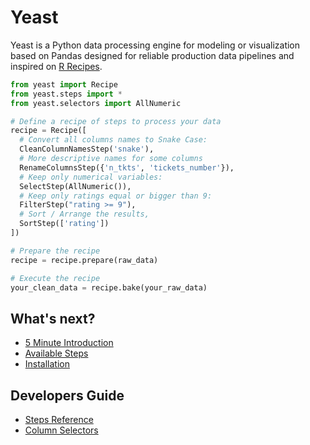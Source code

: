 # Yeast

Yeast is a Python data processing engine for modeling or visualization based on Pandas designed for
reliable production data pipelines and inspired on [R Recipes](https://tidymodels.github.io/recipes/).

```python
from yeast import Recipe
from yeast.steps import *
from yeast.selectors import AllNumeric

# Define a recipe of steps to process your data
recipe = Recipe([
  # Convert all columns names to Snake Case:
  CleanColumnNamesStep('snake'),
  # More descriptive names for some columns
  RenameColumnsStep({'n_tkts', 'tickets_number'}),
  # Keep only numerical variables:
  SelectStep(AllNumeric()),
  # Keep only ratings equal or bigger than 9:
  FilterStep("rating >= 9"),
  # Sort / Arrange the results,
  SortStep(['rating'])
])

# Prepare the recipe
recipe = recipe.prepare(raw_data)

# Execute the recipe
your_clean_data = recipe.bake(your_raw_data)
```

## What's next?

- [5 Minute Introduction](introduction.md)
- [Available Steps](steps.md)
- [Installation](install.md)

## Developers Guide

- [Steps Reference](reference.md)
- [Column Selectors](selectors.md)
